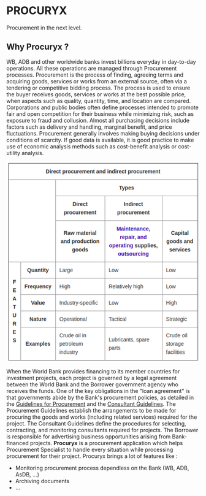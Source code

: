 # PROCURYX
Procurement in the next level.

## Why Procuryx ?
WB, ADB and other worldwide banks invest billions everyday in day-to-day operations. All these operations are managed through Procurement processes. Procurement is the process of finding, agreeing terms and acquiring goods, services or works from an external source, often via a tendering or competitive bidding process. The process is used to ensure the buyer receives goods, services or works at the best possible price, when aspects such as quality, quantity, time, and location are compared. Corporations and public bodies often define processes intended to promote fair and open competition for their business while minimizing risk, such as exposure to fraud and collusion. Almost all purchasing decisions include factors such as delivery and handling, marginal benefit, and price fluctuations. Procurement generally involves making buying decisions under conditions of scarcity. If good data is available, it is good practice to make use of economic analysis methods such as cost-benefit analysis or cost-utility analysis.

![Types of procurement](/media/pres_1.png)

When the World Bank provides financing to its member countries for investment projects, each project is governed by a legal agreement between the World Bank and the Borrower government agency who receives the funds. One of the key obligations in the "loan agreement" is that governments abide by the Bank's procurement policies, as detailed in the [Guidelines for Procurement](http://pubdocs.worldbank.org/pubdocs/publicdoc/2016/3/492221459454433323/Procurement-GuidelinesEnglishJuly12014.pdf) and the [Consultant Guidelines](http://pubdocs.worldbank.org/en/894361459190142673/ProcurementConsultantHiringGuidelinesEngJuly2014.pdf). The Procurement Guidelines establish the arrangements to be made for procuring the goods and works (including related services) required for the project. The Consultant Guidelines define the procedures for selecting, contracting, and monitoring consultants required for projects. The Borrower is responsible for advertising business opportunities arising from Bank-financed projects.
**Procuryx** is a procurement application which helps Procurement Specialist to handle every situation while processing procurement for their project. Procuryx brings a lot of features like :
- Monitoring procurement process dependless on the Bank (WB, ADB, AsDB, ...)
- Archiving documents
- ...

